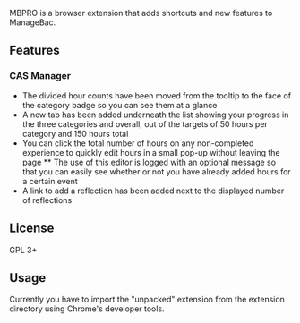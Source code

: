 MBPRO is a browser extension that adds shortcuts and new features to
ManageBac.

## Features

### CAS Manager

* The divided hour counts have been moved from the tooltip to the face
of the category badge so you can see them at a glance
* A new tab has been added underneath the list showing your progress in
the three categories and overall, out of the targets of 50 hours per
category and 150 hours total
* You can click the total number of hours on any non-completed
experience to quickly edit hours in a small pop-up without leaving the
page
** The use of this editor is logged with an optional message so that
you can easily see whether or not you have already added hours for a
certain event
* A link to add a reflection has been added next to the displayed
number of reflections

## License

GPL 3+

## Usage

Currently you have to import the "unpacked" extension from the extension
directory using Chrome's developer tools.


